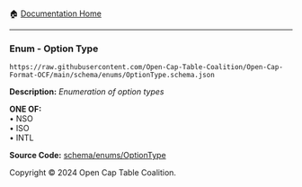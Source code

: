 :house: [Documentation Home](../../../README.md)

---

### Enum - Option Type

`https://raw.githubusercontent.com/Open-Cap-Table-Coalition/Open-Cap-Format-OCF/main/schema/enums/OptionType.schema.json`

**Description:** _Enumeration of option types_

**ONE OF:**</br>&bull; NSO </br>&bull; ISO </br>&bull; INTL

**Source Code:** [schema/enums/OptionType](../../../../schema/enums/OptionType.schema.json)

Copyright © 2024 Open Cap Table Coalition.
